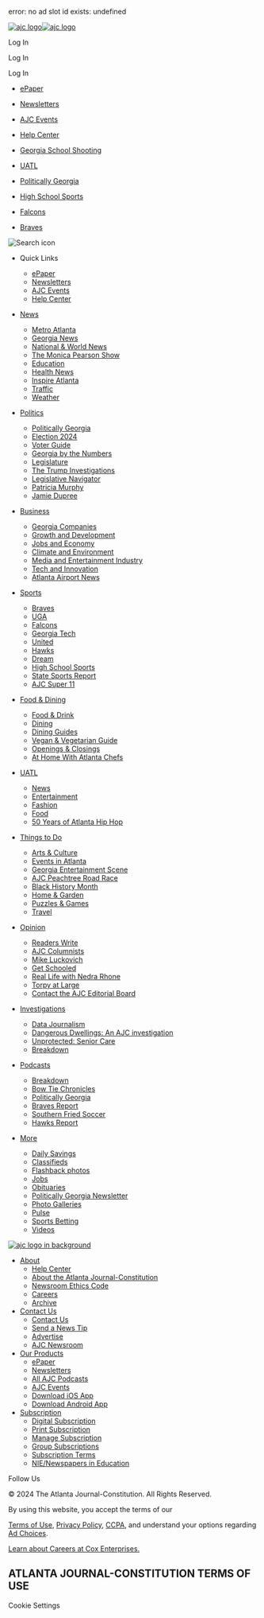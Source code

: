 error: no ad slot id exists: undefined

[![ajc logo](/pf/resources/logos/AJC/logo-full-redesign.svg?d=1705)![ajc logo](/pf/resources/logos/AJC/logo-short.svg?d=1705)](https://www.ajc.com/)

Log In

Log In

Log In

* [ePaper](https://editions.ajc.com/app/AJCFEE/?icmp=topicbar "ePaper")
* [Newsletters](https://www.ajc.com/newsletters/ "Newsletters")
* [AJC Events](https://live.ajc.com/menu_nav "AJC  Events")
* [Help Center](https://ajc.zendesk.com/hc/en-us "Help Center")

* [Georgia School Shooting](https://www.ajc.com/news/georgia-school-shooting/)
* [UATL](https://www.ajc.com/uatl/)
* [Politically Georgia](https://www.ajc.com/politics/politics-blog/)
* [High School Sports](https://www.ajc.com/sports/high-school/)
* [Falcons](https://www.ajc.com/sports/atlanta-falcons/)
* [Braves](https://www.ajc.com/sports/atlanta-braves/)

![Search icon](/pf/resources/icons/search-burger.svg?d=1705)

* Quick Links
    
    * [ePaper](https://editions.ajc.com/app/AJCFEE/?icmp=topicbar)
    * [Newsletters](https://www.ajc.com/newsletters/)
    * [AJC Events](https://live.ajc.com/menu_nav)
    * [Help Center](https://ajc.zendesk.com/hc/en-us)
    
* [News](https://www.ajc.com/news/)
    
    * [Metro Atlanta](https://www.ajc.com/news/atlanta-news/)
    * [Georgia News](https://www.ajc.com/news/georgia-news/)
    * [National & World News](https://www.ajc.com/news/nation-world/)
    * [The Monica Pearson Show](https://www.ajc.com/monicapearson/)
    * [Education](https://www.ajc.com/education/)
    * [Health News](https://www.ajc.com/news/health-news/)
    * [Inspire Atlanta](https://www.ajc.com/inspire/)
    * [Traffic](https://www.ajc.com/atlanta-traffic/)
    * [Weather](https://www.ajc.com/atlanta-weather/)
    
* [Politics](https://www.ajc.com/politics/)
    
    * [Politically Georgia](https://www.ajc.com/politics/politically-georgia/)
    * [Election 2024](https://www.ajc.com/politics/election/)
    * [Voter Guide](https://www.ajc.com/politics/georgia-voter-guide/)
    * [Georgia by the Numbers](https://www.ajc.com/politics/georgia-by-the-numbers/fulton/)
    * [Legislature](https://www.ajc.com/politics/georgia-bill-tracker-2024/4PPGGGS7MZAV7LFI3GIM4MSOAI/)
    * [The Trump Investigations](https://www.ajc.com/news/trump-grand-jury-georgia/)
    * [Legislative Navigator](https://www.ajc.com/politics/georgia-legislative-navigator/)
    * [Patricia Murphy](https://www.ajc.com/opinion/patricia-murphy/)
    * [Jamie Dupree](https://www.ajc.com/politics/jamie-dupree/)
    
* [Business](https://www.ajc.com/news/business/)
    
    * [Georgia Companies](https://www.ajc.com/business/georgia-companies-news/)
    * [Growth and Development](https://www.ajc.com/atlanta-news/growth-and-development/)
    * [Jobs and Economy](https://www.ajc.com/business/jobs-and-economy-news/)
    * [Climate and Environment](https://www.ajc.com/business/climate-and-environment-news/)
    * [Media and Entertainment Industry](https://www.ajc.com/business/media-entertainment-news/)
    * [Tech and Innovation](https://www.ajc.com/business/tech-and-innovation/)
    * [Atlanta Airport News](https://www.ajc.com/news/atlanta-airport/)
    
* [Sports](https://www.ajc.com/sports/)
    
    * [Braves](https://www.ajc.com/sports/atlanta-braves/)
    * [UGA](https://www.ajc.com/sports/georgia-bulldogs/)
    * [Falcons](https://www.ajc.com/sports/atlanta-falcons/)
    * [Georgia Tech](https://www.ajc.com/sports/georgia-tech/)
    * [United](https://www.ajc.com/sports/atlanta-united/)
    * [Hawks](https://www.ajc.com/sports/atlanta-hawks/)
    * [Dream](https://www.ajc.com/sports/atlanta-dream-headlines/)
    * [High School Sports](https://www.ajc.com/sports/high-school/)
    * [State Sports Report](https://www.ajc.com/sports/state-sports/)
    * [AJC Super 11](https://www.ajc.com/sports/ajc-super-11/)
    
* [Food & Dining](https://www.ajc.com/food-and-dining/)
    
    * [Food & Drink](https://www.ajc.com/food-and-dining/food-and-drink/)
    * [Dining](https://www.ajc.com/food-and-dining/dining/)
    * [Dining Guides](https://www.ajc.com/food-and-dining/ajc-dining-guides/)
    * [Vegan & Vegetarian Guide](https://www.ajc.com/food-and-dining/atlanta-vegan-vegetarian-dining-guide/)
    * [Openings & Closings](https://www.ajc.com/food-and-dining/openings-and-closings/)
    * [At Home With Atlanta Chefs](https://www.ajc.com/food-and-recipes/at-home-with-atlanta-chefs/)
    
* [UATL](https://www.ajc.com/uatl/)
    
    * [News](https://www.ajc.com/uatl/news/)
    * [Entertainment](https://www.ajc.com/uatl/entertainment/)
    * [Fashion](https://www.ajc.com/uatl/fashion/)
    * [Food](https://www.ajc.com/uatl/food/)
    * [50 Years of Atlanta Hip Hop](https://www.ajc.com/hiphop/)
    
* [Things to Do](https://www.ajc.com/things-to-do/)
    
    * [Arts & Culture](https://www.ajc.com/things-to-do/arts-culture/)
    * [Events in Atlanta](https://events.ajc.com/)
    * [Georgia Entertainment Scene](https://www.ajc.com/things-to-do/georgia-entertainment-scene/)
    * [AJC Peachtree Road Race](https://www.ajc.com/peachtree/)
    * [Black History Month](https://www.ajc.com/news/atlanta-black-history/)
    * [Home & Garden](https://www.ajc.com/things-to-do/home-garden/)
    * [Puzzles & Games](https://games.ajc.com/)
    * [Travel](https://www.ajc.com/travel/)
    
* [Opinion](https://www.ajc.com/opinion/)
    
    * [Readers Write](https://www.ajc.com/opinion/readers-write-letters/)
    * [AJC Columnists](https://www.ajc.com/opinion/columnists/)
    * [Mike Luckovich](https://www.ajc.com/opinion/mike-luckovich/)
    * [Get Schooled](https://www.ajc.com/education/get-schooled/)
    * [Real Life with Nedra Rhone](https://www.ajc.com/opinion/real-life-nedra-rhone/)
    * [Torpy at Large](https://www.ajc.com/opinion/torpy-at-large/)
    * [Contact the AJC Editorial Board](https://www.ajc.com/opinion/how-to-contact-the-ajc-editorial-board/RYN6XBE2U2JROM3XNBE2MPPIWY)
    
* [Investigations](https://www.ajc.com/news/investigations/)
    
    * [Data Journalism](https://www.ajc.com/news/data-journalism/)
    * [Dangerous Dwellings: An AJC investigation](https://www.ajc.com/news/investigations/dwellings/apartments-violent-crime/)
    * [Unprotected: Senior Care](https://www.ajc.com/senior-care-quality-report/)
    * [Breakdown](https://www.ajc.com/news/breakdown/podcast/)
    
* [Podcasts](https://www.ajc.com/podcasts/)
    
    * [Breakdown](https://www.ajc.com/news/breakdown/podcast/)
    * [Bow Tie Chronicles](https://www.ajc.com/sports/atlanta-falcons/podcast/)
    * [Politically Georgia](https://www.ajc.com/politics/podcasts/)
    * [Braves Report](https://www.ajc.com/sports/atlanta-braves/podcast/)
    * [Southern Fried Soccer](https://www.ajc.com/sports/atlanta-united/podcast/)
    * [Hawks Report](https://www.ajc.com/sports/atlanta-hawks/ajc-podcast/)
    
* [More](https://www.ajc.com/our-products//)
    
    * [Daily Savings](https://editions.ajc.com/app/AJCFEE/publicationguid/c2d07835-e258-4883-aa56-dadb80444914)
    * [Classifieds](https://classifieds.ajc.com/)
    * [Flashback photos](https://www.ajc.com/things-to-do/atlanta-historical-photos/)
    * [Jobs](https://www.ajc.com/ajcjobs/)
    * [Obituaries](https://www.ajc.com/news/obituaries/)
    * [Politically Georgia Newsletter](https://www.ajc.com/list/pg-am/)
    * [Photo Galleries](https://www.ajc.com/news/photos/)
    * [Pulse](https://www.ajc.com/pulse/)
    * [Sports Betting](https://www.ajc.com/sports-betting/)
    * [Videos](https://www.ajc.com/news/video/)
    

[![ajc logo in background](/pf/resources/logos/AJC/logo-white.svg?d=1705)](https://www.ajc.com/)

* [About](https://www.ajc.com/about-AJC/)
    * [Help Center](https://ajc.zendesk.com/hc/en-us)
    * [About the Atlanta Journal-Constitution](https://www.ajc.com/about-AJC/)
    * [Newsroom Ethics Code](https://www.ajc.com/about-us/newsroom-ethics-code/JA6O7M7N5RACXLLUN22HD2FFMQ/)
    * [Careers](https://jobs.coxenterprises.com/en/about-cox/businesses/cox-enterprises/the-atlanta-journal-constitution/)
    * [Archive](https://ajc.zendesk.com/hc/en-us/articles/1500005814001-Copyright-Permissions-Article-Reprints-and-Keepsakes-and-Archives)
* [Contact Us](https://ajc.zendesk.com/hc/en-us/articles/360055602493-How-can-I-contact-The-Atlanta-Journal-Constitution-)
    * [Contact Us](https://ajc.zendesk.com/hc/en-us/articles/360055602493-How-can-Icontact-The-Atlanta-Journal-Constitution)
    * [Send a News Tip](https://ajc.zendesk.com/hc/en-us/articles/1500005894842-NewsroomContact-Information)
    * [Advertise](https://www.ajc.com/advertising/)
    * [AJC Newsroom](https://www.ajc.com/newsroom/)
* [Our Products](https://www.ajc.com/our-products/)
    * [ePaper](https://editions.ajc.com/app/AJCFEE/?icmp=topicbar)
    * [Newsletters](https://www.ajc.com/newsletters/)
    * [All AJC Podcasts](https://www.ajc.com/podcasts/)
    * [AJC Events](https://live.ajc.com/menu_nav)
    * [Download iOS App](https://apps.apple.com/us/app/ajc-com/id414120752/)
    * [Download Android App](https://play.google.com/store/apps/details?id=com.cmgdigital.AJCBreakingNews&hl=en_US/)
* [Subscription](https://www.ajc.com/start/?g2i_campaign=ajcsite&g2i_source=digital-site&g2i_medium=mainmenu)
    * [Digital Subscription](https://www.ajc.com/start/?utm_campaign=ajcsite&utm_source=digital-site&utm_medium=ftrdigital)
    * [Print Subscription](https://www.ajc.com/start/?utm_campaign=ajcsite&utm_source=digital-site&utm_medium=ftrprint)
    * [Manage Subscription](https://www.ajc.com/myaccount/)
    * [Group Subscriptions](https://www.ajc.com/group-subscriptions/)
    * [Subscription Terms](https://www.ajc.com/subterms)
    * [NIE/Newspapers in Education](https://www.nieonline.com/ajc/)

Follow Us

[](https://twitter.com/ajc)[](https://facebook.com/ajc)[](https://www.instagram.com/ajcnews)

© 2024 The Atlanta Journal-Constitution. All Rights Reserved.

By using this website, you accept the terms of our

[Terms of Use](https://www.ajc.com/visitor-agreement/), [Privacy Policy](https://www.ajc.com/privacy-policy/), [CCPA](https://www.ajc.com/california-privacy-notice/), and understand your options regarding [Ad Choices](https://www.ajc.com/privacy-policy/#ad-choices).

[Learn about Careers at Cox Enterprises.](https://jobs.coxenterprises.com/?prefilters=none&CloudSearchLocation=none&CloudSearchValue=none/)

ATLANTA JOURNAL-CONSTITUTION TERMS OF USE
-----------------------------------------

Cookie Settings